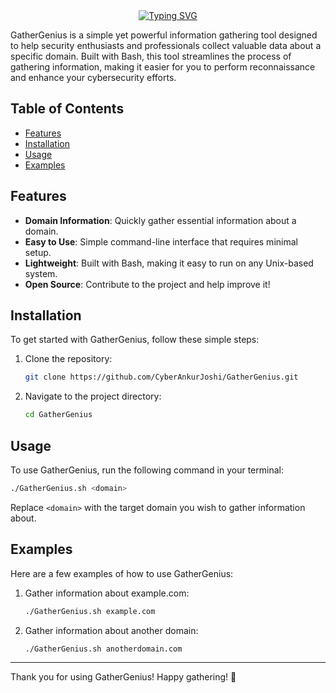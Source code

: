 <div align="center">
<a href="https://git.io/typing-svg"><img src="https://readme-typing-svg.demolab.com?font=Pirata+One&size=50&pause=1000&color=42F72C&center=true&vCenter=true&width=435&lines=GatherGenius" alt="Typing SVG" /></a>
</div>


GatherGenius is a simple yet powerful information gathering tool designed to help security enthusiasts and professionals collect valuable data about a specific domain. Built with Bash, this tool streamlines the process of gathering information, making it easier for you to perform reconnaissance and enhance your cybersecurity efforts.

## Table of Contents

- [Features](#features)
- [Installation](#installation)
- [Usage](#usage)
- [Examples](#examples)

## Features

- **Domain Information**: Quickly gather essential information about a domain.
- **Easy to Use**: Simple command-line interface that requires minimal setup.
- **Lightweight**: Built with Bash, making it easy to run on any Unix-based system.
- **Open Source**: Contribute to the project and help improve it!

## Installation

To get started with GatherGenius, follow these simple steps:

1. Clone the repository:
   ```bash
   git clone https://github.com/CyberAnkurJoshi/GatherGenius.git
   ```
2. Navigate to the project directory:
   ```bash
   cd GatherGenius
   ```

## Usage

To use GatherGenius, run the following command in your terminal:

```bash
./GatherGenius.sh <domain>
```

Replace `<domain>` with the target domain you wish to gather information about.

## Examples

Here are a few examples of how to use GatherGenius:

1. Gather information about example.com:
   ```bash
   ./GatherGenius.sh example.com
   ```

2. Gather information about another domain:
   ```bash
   ./GatherGenius.sh anotherdomain.com
   ```

---

Thank you for using GatherGenius! Happy gathering! 🎉

